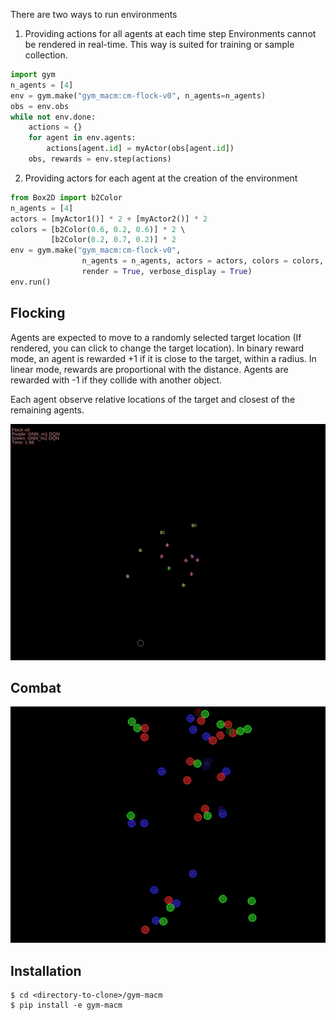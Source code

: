 There are two ways to run environments

1) Providing actions for all agents at each time step 
Environments cannot be rendered in real-time. This way is suited for training or sample collection.
```python
import gym  
n_agents = [4]  
env = gym.make("gym_macm:cm-flock-v0", n_agents=n_agents)  
obs = env.obs  
while not env.done:  
    actions = {}  
    for agent in env.agents:  
        actions[agent.id] = myActor(obs[agent.id])  
    obs, rewards = env.step(actions)  
```

2) Providing actors for each agent at the creation of the environment

```python
from Box2D import b2Color  
n_agents = [4]  
actors = [myActor1()] * 2 + [myActor2()] * 2  
colors = [b2Color(0.6, 0.2, 0.6)] * 2 \  
         [b2Color(0.2, 0.7, 0.2)] * 2  
env = gym.make("gym_macm:cm-flock-v0",  
                n_agents = n_agents, actors = actors, colors = colors,  
                render = True, verbose_display = True)  
env.run()  
```

Flocking
-----

Agents are expected to move to a randomly selected target location (If rendered, you can click to change the target location). In binary reward mode, an agent is rewarded +1 
if it is close to the target, within a radius. In linear mode, rewards are proportional with the distance. 
Agents are rewarded with -1 if they collide with another object. 

Each agent observe relative locations of the target and closest of the remaining agents. 

![Flock](imgs/out.gif)

Combat
-----
![Alt Text](imgs/tdm_3_15.gif)

Installation
-----

```
$ cd <directory-to-clone>/gym-macm
$ pip install -e gym-macm
```